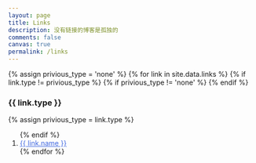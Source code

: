 ```yaml
---
layout: page
title: Links
description: 没有链接的博客是孤独的
comments: false
canvas: true
permalink: /links
---
```


<div>
  {% assign privious_type = 'none' %}
  {% for link in site.data.links %}
    {% if link.type != privious_type %}
      {% if privious_type != 'none' %}
        </ol>
      {% endif %}
      <h3>{{ link.type }}</h3>
      {% assign privious_type = link.type %}
      <ol class="posts-list" >
    {% endif %}
    <li class="posts-list-item">
      <a class="posts-list-name" style="color:#4169E1" href="{{ link.url }}" target="_blank">{{ link.name }}</a>
    </li>
  {% endfor %}
  </ol>
</div>